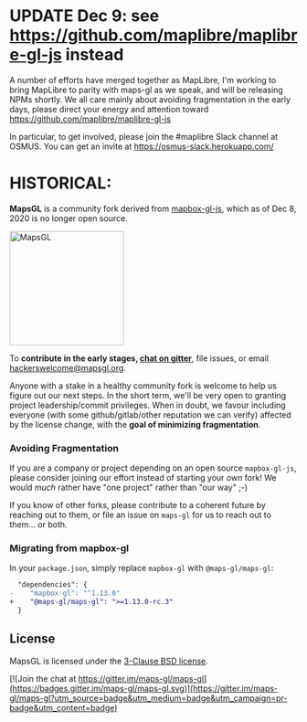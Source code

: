 # UPDATE Dec 9: see https://github.com/maplibre/maplibre-gl-js instead

A number of efforts have merged together as MapLibre, I'm working to bring MapLibre to parity with maps-gl as we speak, and will be releasing NPMs shortly. We all care mainly about avoiding fragmentation in the early days, please direct your energy and attention toward https://github.com/maplibre/maplibre-gl-js

In particular, to get involved, please join the #maplibre Slack channel at OSMUS. You can get an invite at https://osmus-slack.herokuapp.com/

# HISTORICAL:

**MapsGL** is a community fork derived from [mapbox-gl-js](https://github.com/mapbox/mapbox-gl-js), which as of Dec 8, 2020 is no longer open source.

[<img width="200" alt="MapsGL" src="https://user-images.githubusercontent.com/223277/101580282-7534f700-397e-11eb-8b58-687f52e2a8cf.png">](http://mapsgl.org)

To **contribute in the early stages, [chat on gitter](https://gitter.im/maps-gl/maps-gl)**, file issues, or email hackerswelcome@mapsgl.org. 

Anyone with a stake in a healthy community fork is welcome to help us figure out our next steps. In the short term, we'll be very open to granting project leadership/commit privileges. When in doubt, we favour including everyone (with some github/gitlab/other reputation we can verify) affected by the license change, with the **goal of minimizing fragmentation**.

### Avoiding Fragmentation

If you are a company or project depending on an open source `mapbox-gl-js`, please consider joining our effort instead of starting your own fork! We would *much* rather have "one project" rather than "our way" ;-) 

If you know of other forks, please contribute to a coherent future by reaching out to them, or file an issue on `maps-gl` for us to reach out to them... or both.

### Migrating from mapbox-gl

In your `package.json`, simply replace `mapbox-gl` with `@maps-gl/maps-gl`:
```diff
  "dependencies": {
-    "mapbox-gl": "^1.13.0"
+    "@maps-gl/maps-gl": ">=1.13.0-rc.3"
  }
```

## License

MapsGL is licensed under the [3-Clause BSD license](./LICENSE.txt).

[![Join the chat at https://gitter.im/maps-gl/maps-gl](https://badges.gitter.im/maps-gl/maps-gl.svg)](https://gitter.im/maps-gl/maps-gl?utm_source=badge&utm_medium=badge&utm_campaign=pr-badge&utm_content=badge)
